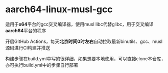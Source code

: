 # aarch64-linux-musl-gcc

适用于**x64**平台的gcc交叉编译器，使用musl libc代替glibc，用于交叉编译**aarch64**平台的程序

开启GitHub Actions，每天**北京时间0时左右**自动拉取最新binutils、gcc、musl源码进行CI构建并推送

构建步骤在build.yml中写的很详细，如果想要本地使用，可以直接clone本仓库，亦可执行build.yml中的步骤自行部署
